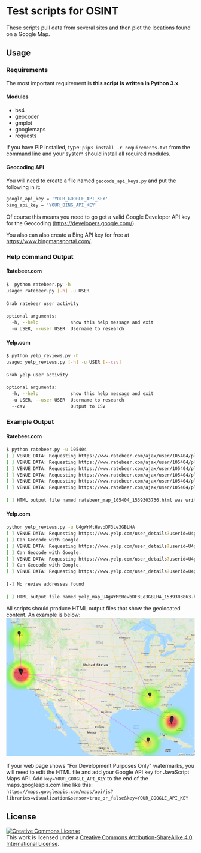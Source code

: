 # Test scripts for OSINT

These scripts pull data from several sites and then plot the locations found on a Google Map.

## Usage

### Requirements

The most important requirement is __this script is written in Python 3.x__.

#### Modules

* bs4
* geocoder
* gmplot
* googlemaps
* requests

If you have PIP installed, type: `pip3 install -r requirements.txt` from the command line and your system should install all required modules.

#### Geocoding API

You will need to create a file named `geocode_api_keys.py` and put the following in it:

```bash
google_api_key = 'YOUR_GOOGLE_API_KEY'
bing_api_key = 'YOUR_BING_API_KEY'
```

Of course this means you need to go get a valid Google Developer API key for the Geocoding
(<https://developers.google.com/>).

You also can also create a Bing API key for free at <https://www.bingmapsportal.com/>. 

### Help command Output

#### Ratebeer.com

```bash
$  python ratebeer.py -h
usage: ratebeer.py [-h] -u USER

Grab ratebeer user activity

optional arguments:
  -h, --help            show this help message and exit
  -u USER, --user USER  Username to research
```

#### Yelp.com

```bash
$ python yelp_reviews.py -h
usage: yelp_reviews.py [-h] -u USER [--csv]

Grab yelp user activity

optional arguments:
  -h, --help            show this help message and exit
  -u USER, --user USER  Username to research
  --csv                 Output to CSV
```

### Example Output

#### Ratebeer.com

```bash
$ python ratebeer.py -u 105404
[ ] VENUE DATA: Requesting https://www.ratebeer.com/ajax/user/105404/place-ratings/1/1/
[ ] VENUE DATA: Requesting https://www.ratebeer.com/ajax/user/105404/place-ratings/2/2/
[ ] VENUE DATA: Requesting https://www.ratebeer.com/ajax/user/105404/place-ratings/3/3/
[ ] VENUE DATA: Requesting https://www.ratebeer.com/ajax/user/105404/place-ratings/4/4/
[ ] VENUE DATA: Requesting https://www.ratebeer.com/ajax/user/105404/place-ratings/5/5/
[ ] VENUE DATA: Requesting https://www.ratebeer.com/ajax/user/105404/place-ratings/6/6/

[ ] HTML output file named ratebeer_map_105404_1539303736.html was written to disk.
```

#### Yelp.com

```bash
python yelp_reviews.py -u U4gWrMtHevbDF3Le3GBLHA
[ ] VENUE DATA: Requesting https://www.yelp.com/user_details?userid=U4gWrMtHevbDF3Le3GBLHA
[ ] Can Geocode with Google.
[ ] VENUE DATA: Requesting https://www.yelp.com/user_details?userid=U4gWrMtHevbDF3Le3GBLHA&rec_pagestart=10
[ ] Can Geocode with Google.
[ ] VENUE DATA: Requesting https://www.yelp.com/user_details?userid=U4gWrMtHevbDF3Le3GBLHA&rec_pagestart=20
[ ] Can Geocode with Google.
[ ] VENUE DATA: Requesting https://www.yelp.com/user_details?userid=U4gWrMtHevbDF3Le3GBLHA&rec_pagestart=30

[-] No review addresses found

[ ] HTML output file named yelp_map_U4gWrMtHevbDF3Le3GBLHA_1539303863.html was written to disk.
```

All scripts should produce HTML output files that show the geolocated content. An example is below:
![image of sample output](example_output.png)

If your web page shows "For Development Purposes Only" watermarks, you will need to edit the HTML file and add your Google API key for JavaScript Maps API. Add `key=YOUR_GOOGLE_API_KEY` to the end of the maps.googleapis.com line like this: `https://maps.googleapis.com/maps/api/js?libraries=visualization&sensor=true_or_false&key=YOUR_GOOGLE_API_KEY`

## License

<a rel="license" href="http://creativecommons.org/licenses/by-sa/4.0/"><img alt="Creative Commons License" style="border-width:0" src="https://i.creativecommons.org/l/by-sa/4.0/88x31.png" /></a><br />This work is licensed under a <a rel="license" href="http://creativecommons.org/licenses/by-sa/4.0/">Creative Commons Attribution-ShareAlike 4.0 International License</a>.
